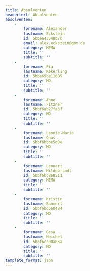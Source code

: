 ```yaml
---
title: Absolventen
headertext: Absolventen
absolventen:
    -
        forename: Alexander
        lastname: Eckstein
        id: 5bbe643540b7b
        email: alex.eckstein@gmx.de
        category: MEMW
        title: ''
        subtitle: ''
    -
        forename: Pia
        lastname: Kekerling
        id: 5bbe65be11689
        category: MD
        title: ''
        subtitle: ''
    -
        forename: Änne
        lastname: Fitzner
        id: 5bbf6ab27fa3f
        category: MD
        title: ''
        subtitle: ''
    -
        forename: Leonie-Marie
        lastname: Onas
        id: 5bbf6bbbe5d0e
        category: MD
        title: ''
        subtitle: ''
    -
        forename: Lennart
        lastname: Hildebrandt
        id: 5bbf6bc868511
        category: MEMW
        title: ''
        subtitle: ''
    -
        forename: Kristin
        lastname: Baumert
        id: 5bbf6bd560484
        category: MD
        title: ''
        subtitle: ''
    -
        forename: Gesa
        lastname: Heichel
        id: 5bbf6cc00a03a
        category: MD
        title: ''
        subtitle: ''
template_format: json
---
```


